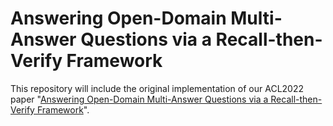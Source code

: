 # Answering Open-Domain Multi-Answer Questions via a Recall-then-Verify Framework
This repository will include the original implementation of our ACL2022 paper "[Answering Open-Domain Multi-Answer Questions via a Recall-then-Verify Framework][paper]".

[paper]: https://openreview.net/pdf?id=iDLrO042IB

